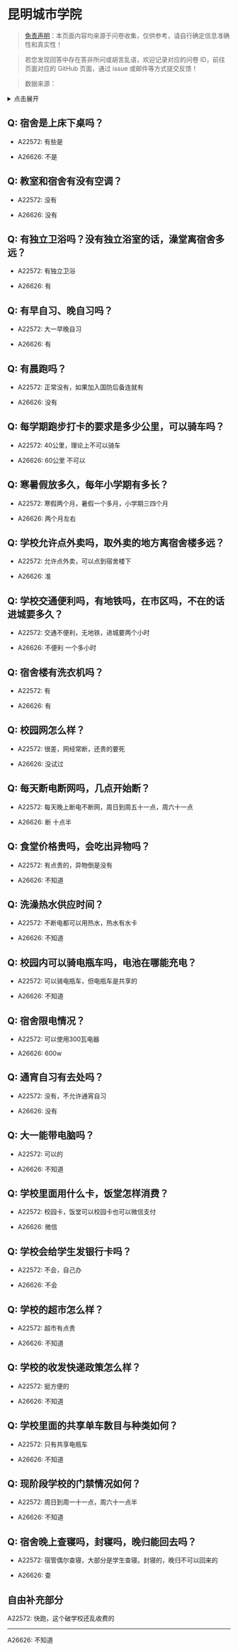 # 昆明城市学院

> [免责声明](https://colleges.chat/#_3)：本页面内容均来源于问卷收集，仅供参考，请自行确定信息准确性和真实性！

> 若您发现回答中存在答非所问或胡言乱语，欢迎记录对应的问卷 ID，前往页面对应的 GitHub 页面，通过 issue 或邮件等方式提交反馈！

> 数据来源：

<details><summary>点击展开</summary>
<ul>
<li>A22572: 匿名 (2024 年 06 月)</li>
<li>A26626: 匿名 (2024 年 08 月)</li>
</ul>
</details>

## Q: 宿舍是上床下桌吗？

- A22572: 有些是

- A26626: 不是

## Q: 教室和宿舍有没有空调？

- A22572: 没有

- A26626: 没有

## Q: 有独立卫浴吗？没有独立浴室的话，澡堂离宿舍多远？

- A22572: 有独立卫浴

- A26626: 有

## Q: 有早自习、晚自习吗？

- A22572: 大一早晚自习

- A26626: 有

## Q: 有晨跑吗？

- A22572: 正常没有，如果加入国防后备连就有

- A26626: 没有

## Q: 每学期跑步打卡的要求是多少公里，可以骑车吗？

- A22572: 40公里，理论上不可以骑车

- A26626: 60公里 不可以

## Q: 寒暑假放多久，每年小学期有多长？

- A22572: 寒假两个月，暑假一个多月，小学期三四个月

- A26626: 两个月左右

## Q: 学校允许点外卖吗，取外卖的地方离宿舍楼多远？

- A22572: 允许点外卖，可以点到宿舍楼下

- A26626: 准

## Q: 学校交通便利吗，有地铁吗，在市区吗，不在的话进城要多久？

- A22572: 交通不便利，无地铁，进城要两个小时

- A26626: 不便利 一个多小时

## Q: 宿舍楼有洗衣机吗？

- A22572: 有

- A26626: 有

## Q: 校园网怎么样？

- A22572: 很差，网经常断，还贵的要死

- A26626: 没试过

## Q: 每天断电断网吗，几点开始断？

- A22572: 每天晚上断电不断网，周日到周五十一点，周六十一点

- A26626: 断 十点半

## Q: 食堂价格贵吗，会吃出异物吗？

- A22572: 有点贵的，异物倒是没有

- A26626: 不知道

## Q: 洗澡热水供应时间？

- A22572: 不断电都可以用热水，热水有水卡

- A26626: 不知道

## Q: 校园内可以骑电瓶车吗，电池在哪能充电？

- A22572: 可以骑电瓶车，但电瓶车是共享的

- A26626: 不知道

## Q: 宿舍限电情况？

- A22572: 可以使用300瓦电器

- A26626: 600w

## Q: 通宵自习有去处吗？

- A22572: 没有，不允许通宵自习

- A26626: 没有

## Q: 大一能带电脑吗？

- A22572: 可以的

- A26626: 不知道

## Q: 学校里面用什么卡，饭堂怎样消费？

- A22572: 校园卡，饭堂可以校园卡也可以微信支付

- A26626: 微信

## Q: 学校会给学生发银行卡吗？

- A22572: 不会，自己办

- A26626: 不会

## Q: 学校的超市怎么样？

- A22572: 超市有点贵

- A26626: 不知道

## Q: 学校的收发快递政策怎么样？

- A22572: 挺方便的

- A26626: 不知道

## Q: 学校里面的共享单车数目与种类如何？

- A22572: 只有共享电瓶车

- A26626: 不知道

## Q: 现阶段学校的门禁情况如何？

- A22572: 周日到周一十一点，周六十一点半

- A26626: 不知道

## Q: 宿舍晚上查寝吗，封寝吗，晚归能回去吗？

- A22572: 宿管偶尔查寝，大部分是学生查寝。封寝的，晚归不可以回来的

- A26626: 查

## 自由补充部分

A22572: 快跑，这个破学校还乱收费的

***

A26626: 不知道